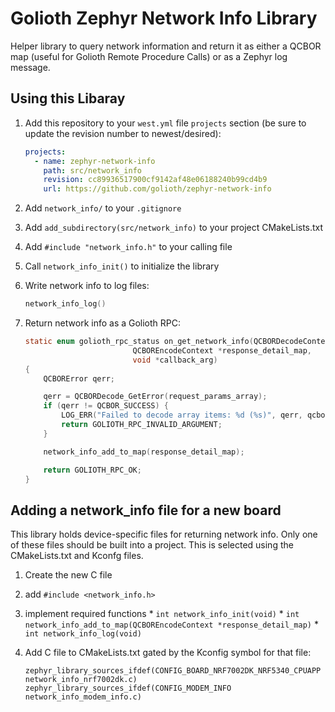 # Golioth Zephyr Network Info Library

Helper library to query network information and return it as either a QCBOR map
(useful for Golioth Remote Procedure Calls) or as a Zephyr log message.

## Using this Libaray

1. Add this repository to your `west.yml` file `projects` section (be sure to
   update the revision number to newest/desired):

    ```yaml
    projects:
      - name: zephyr-network-info
        path: src/network_info
        revision: cc89936517900cf9142af48e06188240b99cd4b9
        url: https://github.com/golioth/zephyr-network-info
    ```
3. Add `network_info/` to your `.gitignore`
4. Add `add_subdirectory(src/network_info)` to your project CMakeLists.txt
5. Add `#include "network_info.h"` to your calling file
6. Call `network_info_init()` to initialize the library
7. Write network info to log files:

    ```c
    network_info_log()
    ```
8. Return network info as a Golioth RPC:

    ```c
    static enum golioth_rpc_status on_get_network_info(QCBORDecodeContext *request_params_array,
                            QCBOREncodeContext *response_detail_map,
                            void *callback_arg)
    {
        QCBORError qerr;

        qerr = QCBORDecode_GetError(request_params_array);
        if (qerr != QCBOR_SUCCESS) {
            LOG_ERR("Failed to decode array items: %d (%s)", qerr, qcbor_err_to_str(qerr));
            return GOLIOTH_RPC_INVALID_ARGUMENT;
        }

        network_info_add_to_map(response_detail_map);

        return GOLIOTH_RPC_OK;
    }
    ```

## Adding a network_info file for a new board

This library holds device-specific files for returning network info. Only one of
these files should be built into a project. This is selected using the
CMakeLists.txt and Kconfg files.

1. Create the new C file
  1. add `#include <network_info.h>`
  2. implement required functions
    * `int network_info_init(void)`
    * `int network_info_add_to_map(QCBOREncodeContext *response_detail_map)`
    * `int network_info_log(void)`
2. Add C file to CMakeLists.txt gated by the Kconfig symbol for that file:

    ```
    zephyr_library_sources_ifdef(CONFIG_BOARD_NRF7002DK_NRF5340_CPUAPP network_info_nrf7002dk.c)
    zephyr_library_sources_ifdef(CONFIG_MODEM_INFO network_info_modem_info.c)
    ```
